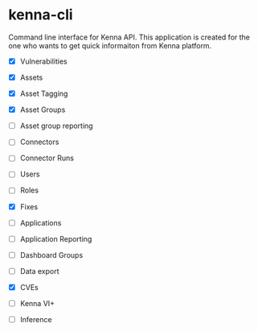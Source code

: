 # kenna-cli

Command line interface for Kenna API. This application is created for the one who wants to get quick informaiton from Kenna platform. 

 - [x] Vulnerabilities
 - [x] Assets
 - [x] Asset Tagging
 - [x] Asset Groups
 - [ ] Asset group reporting
 - [ ] Connectors
 - [ ] Connector Runs
 - [ ] Users
 - [ ] Roles
 - [x] Fixes
 - [ ] Applications
 - [ ] Application Reporting
 - [ ] Dashboard Groups
 - [ ] Data export
 - [x] CVEs 
 - [ ] Kenna VI+
 - [ ] Inference


